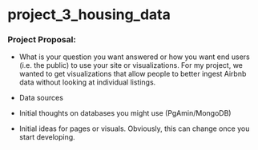 # project_3_housing_data

### Project Proposal:

* What is your question you want answered or how you want end users (i.e. the public) to use your site or visualizations. For my project, we wanted to get visualizations that allow people to better ingest Airbnb data without looking at individual listings.

* Data sources

* Initial thoughts on databases you might use (PgAmin/MongoDB)

* Initial ideas for pages or visuals. Obviously, this can change once you start developing.
